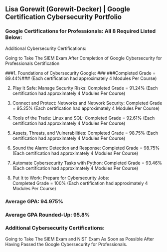 ## Lisa Gorewit (Gorewit-Decker) | Google Certification Cybersecurity Portfolio
### Google Certifications for Professionals: All 8 Required Listed Below:
Additional Cybersecurity Certifications:

Going to Take The SIEM Exam After Completion of Google Cybersecurity for Professionals Certification

###1. Foundations of Cybersecurity Google: ###
###Completed Grade = 89.44%### (Each certification had approximately 4 Modules Per Course)

2. Play It Safe: Manage Security Risks: 
Completed Grade = 91.24% (Each certification had approximately 4 Modules Per Course)

3. Connect and Protect: Networks and Network Security:
   Completed Grade = 95.25% (Each certification had approximately 4 Modules Per Course)

5. Tools of the Trade: Linux and SQL: 
Completed Grade = 92.61% (Each certification had approximately 4 Modules Per Course)

6. Assets, Threats, and Vulnerabilities:
Completed  Grade = 98.75% (Each certification had approximately 4 Modules Per Course)

7. Sound the Alarm: Detection and Response: 
Completed Grade = 98.75% (Each certification had approximately 4 Modules Per Course)

8. Automate Cybersecurity Tasks with Python: 
Completed Grade = 93.46% (Each certification had approximately 4 Modules Per Course)

10. Put It to Work: Prepare for Cybersecurity Jobs:   
Completed Grade = 100% (Each certification had approximately 4 Modules Per Course)

### Average GPA: 94.975% 
### Average GPA Rounded-Up: 95.8%

### Additional Cybersecurity Certifications:
Going to Take The SIEM Exam and NIST Exam As Soon as Possible After Having Passed the Google Cybersecurity for Professionals.
